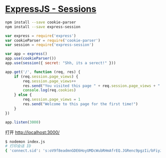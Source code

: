 # [ExpressJS - Sessions](https://www.tutorialspoint.com/expressjs/expressjs_sessions.htm)

```bash
npm install --save cookie-parser
npm install --save express-session
```

```js
var express = require('express')
var cookieParser = require('cookie-parser')
var session = require('express-session')

var app = express()
app.use(cookieParser())
app.use(session({ secret: "Shh, its a serect!" }))

app.get('/', function (req, res) {
    if (req.session.page_views) {
        req.session.page_views++
        res.send("You visited this page " + req.session.page_views + " times")
        console.log(req.cookies)
    } else {
        req.session.page_views = 1
        res.send("Welcome to this page for the first time!")
    }
})

app.listen(3000)
```

打开 <http://localhost:3000/>

```bash
$ nodemon index.js
# 打印会话 ID
{ 'connect.sid': 's:oV9f8eadmnGDE6HoyUMDcWubRHmAfrEQ.JGRenc9pgzIi/bFiyJIR1O1WD6A2tIkafpeGsEWc314' }
```
